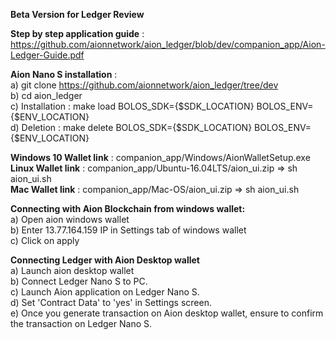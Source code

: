 
**Beta Version for Ledger Review**

**Step by step application guide** : https://github.com/aionnetwork/aion_ledger/blob/dev/companion_app/Aion-Ledger-Guide.pdf <br />

**Aion Nano S installation** : <br />
a) git clone https://github.com/aionnetwork/aion_ledger/tree/dev <br />
b) cd aion_ledger <br />
c) Installation : make load BOLOS_SDK={$SDK_LOCATION} BOLOS_ENV={$ENV_LOCATION} <br />
d) Deletion : make delete BOLOS_SDK={$SDK_LOCATION} BOLOS_ENV={$ENV_LOCATION} <br />

**Windows 10 Wallet link** : companion_app/Windows/AionWalletSetup.exe <br />
**Linux Wallet link** : companion_app/Ubuntu-16.04LTS/aion_ui.zip => sh aion_ui.sh <br />
**Mac Wallet link** : companion_app/Mac-OS/aion_ui.zip => sh aion_ui.sh <br />

**Connecting with Aion Blockchain from windows wallet:** <br />
a) Open aion windows wallet <br />
b) Enter 13.77.164.159 IP in Settings tab of windows wallet <br />
c) Click on apply <br />

**Connecting Ledger with Aion Desktop wallet** <br />
a) Launch aion desktop wallet <br />
b) Connect Ledger Nano S to PC. <br />
c) Launch Aion application on Ledger Nano S. <br />
d) Set 'Contract Data' to 'yes' in Settings screen. <br />
e) Once you generate transaction on Aion desktop wallet, ensure to confirm the transaction on Ledger Nano S. <br />
